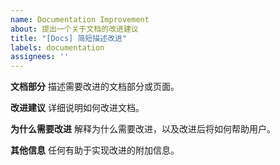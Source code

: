 ```yaml
---
name: Documentation Improvement
about: 提出一个关于文档的改进建议
title: "[Docs] 简短描述改进"
labels: documentation
assignees: ''
---
```


**文档部分**
描述需要改进的文档部分或页面。

**改进建议**
详细说明如何改进文档。

**为什么需要改进**
解释为什么需要改进，以及改进后将如何帮助用户。

**其他信息**
任何有助于实现改进的附加信息。
